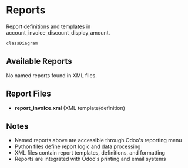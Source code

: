 # Reports

Report definitions and templates in account_invoice_discount_display_amount.

```mermaid
classDiagram
```

## Available Reports

No named reports found in XML files.


## Report Files

- **report_invoice.xml** (XML template/definition)

## Notes
- Named reports above are accessible through Odoo's reporting menu
- Python files define report logic and data processing
- XML files contain report templates, definitions, and formatting
- Reports are integrated with Odoo's printing and email systems
